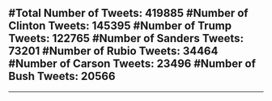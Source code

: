 #Total Number of Tweets: 419885 
#Number of Clinton Tweets: 145395
#Number of Trump Tweets: 122765
#Number of Sanders Tweets: 73201
#Number of Rubio Tweets: 34464
#Number of Carson Tweets: 23496
#Number of Bush Tweets: 20566
---
---
